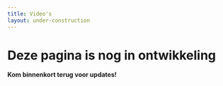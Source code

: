 ```yaml
---
title: Video's
layout: under-construction
---
```


# Deze pagina is nog in ontwikkeling  

**Kom binnenkort terug voor updates!**
